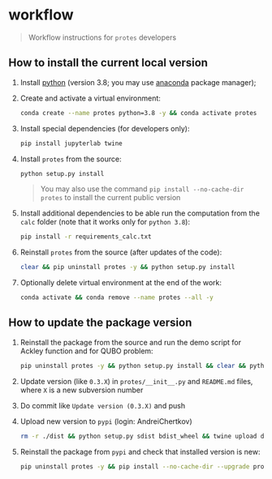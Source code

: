 # workflow

> Workflow instructions for `protes` developers


## How to install the current local version

1. Install [python](https://www.python.org) (version 3.8; you may use [anaconda](https://www.anaconda.com) package manager);

2. Create and activate a virtual environment:
    ```bash
    conda create --name protes python=3.8 -y && conda activate protes
    ```

3. Install special dependencies (for developers only):
    ```bash
    pip install jupyterlab twine
    ```

4. Install `protes` from the source:
    ```bash
    python setup.py install
    ```
    > You may also use the command `pip install --no-cache-dir protes` to install the current public version

5. Install additional dependencies to be able run the computation from the `calc` folder (note that it works only for `python 3.8`):
    ```bash
    pip install -r requirements_calc.txt
    ```

6. Reinstall `protes` from the source (after updates of the code):
    ```bash
    clear && pip uninstall protes -y && python setup.py install
    ```

7. Optionally delete virtual environment at the end of the work:
    ```bash
    conda activate && conda remove --name protes --all -y
    ```


## How to update the package version

1. Reinstall the package from the source and run the demo script for Ackley function and for QUBO problem:
    ```bash
    pip uninstall protes -y && python setup.py install && clear && python demo/demo_func.py && python demo/demo_qubo.py
    ```

2. Update version (like `0.3.X`) in `protes/__init__.py` and `README.md` files, where `X` is a new subversion number

3. Do commit like `Update version (0.3.X)` and push

4. Upload new version to `pypi` (login: AndreiChertkov)
    ```bash
    rm -r ./dist && python setup.py sdist bdist_wheel && twine upload dist/*
    ```

5. Reinstall the package from `pypi` and check that installed version is new:
    ```bash
    pip uninstall protes -y && pip install --no-cache-dir --upgrade protes
    ```
